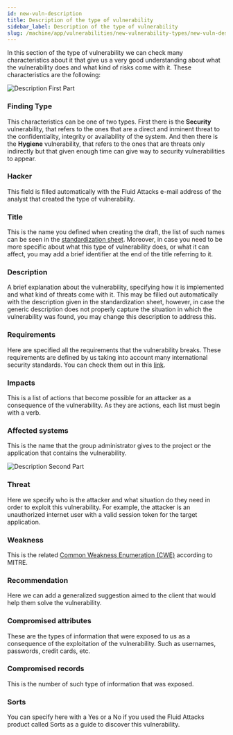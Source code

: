 ```yaml
---
id: new-vuln-description
title: Description of the type of vulnerability
sidebar_label: Description of the type of vulnerability
slug: /machine/app/vulnerabilities/new-vulnerability-types/new-vuln-description
---
```


In this section of the type of vulnerability
we can check many characteristics about it
that give us a very good understanding
about what the vulnerability does
and what kind of risks come with it.
These characteristics are the following:

![Description First Part](https://res.cloudinary.com/fluid-attacks/image/upload/v1622211888/docs/web/vulnerabilities/new-vulnerability-types/new-vuln-description/vuln-description-part1_pivhmf.webp)

### Finding Type
This characteristics can be
one of two types.
First there is the **Security** vulnerability,
that refers to the ones
that are a direct and inminent threat
to the confidentiality,
integrity or availability of the system.
And then there is the **Hygiene** vulnerability,
that refers to the ones
that are threats only indirectly
but that given enough time
can give way to security vulnerabilities to appear.

### Hacker
This field is filled automatically
with the Fluid Attacks e-mail address
of the analyst that created
the type of vulnerability.

### Title
This is the name you defined
when creating the draft,
the list of such names
can be seen in the
[standardization sheet](https://docs.google.com/spreadsheets/d/1L37WnF6enoC8Ws8vs9sr0G29qBLwbe-3ztbuopu1nvc/).
Moreover,
in case you need to be more specific
about what this type of vulnerability does,
or what it can affect,
you may add a brief identifier
at the end of the title
referring to it.

### Description
A brief explanation about the vulnerability,
specifying how it is implemented
and what kind of threats come with it.
This may be filled out automatically
with the description given in the standardization sheet,
however,
in case the generic description
does not properly capture the situation
in which the vulnerability was found,
you may change this description to address this.

### Requirements
Here are specified
all the requirements
that the vulnerability breaks.
These requirements are defined by us
taking into account
many international security standards.
You can check them out
in this [link](/criteria/requirements/).

### Impacts
This is a list of actions
that become possible for an attacker
as a consequence of the vulnerability.
As they are actions,
each list must begin with a verb.

### Affected systems
This is the name
that the group administrator
gives to the project
or the application
that contains the vulnerability.

![Description Second Part](https://res.cloudinary.com/fluid-attacks/image/upload/v1622211888/docs/web/vulnerabilities/new-vulnerability-types/new-vuln-description/vuln-description-part2_fjxkki.webp)

### Threat
Here we specify
who is the attacker
and what situation do they need
in order to exploit this vulnerability.
For example,
the attacker is an unauthorized internet user
with a valid session token
for the target application.

### Weakness
This is the related
[Common Weakness Enumeration (CWE)](https://cwe.mitre.org/data/index.html)
according to MITRE.

### Recommendation
Here we can add a generalized suggestion
aimed to the client
that would help them
solve the vulnerability.

### Compromised attributes
These are the types of information
that were exposed to us
as a consequence
of the exploitation of the vulnerability.
Such as usernames,
passwords, credit cards, etc.

### Compromised records
This is the number
of such type of information
that was exposed.

### Sorts
You can specify here
with a Yes or a No
if you used the Fluid Attacks product
called Sorts
as a guide to discover this vulnerability.
